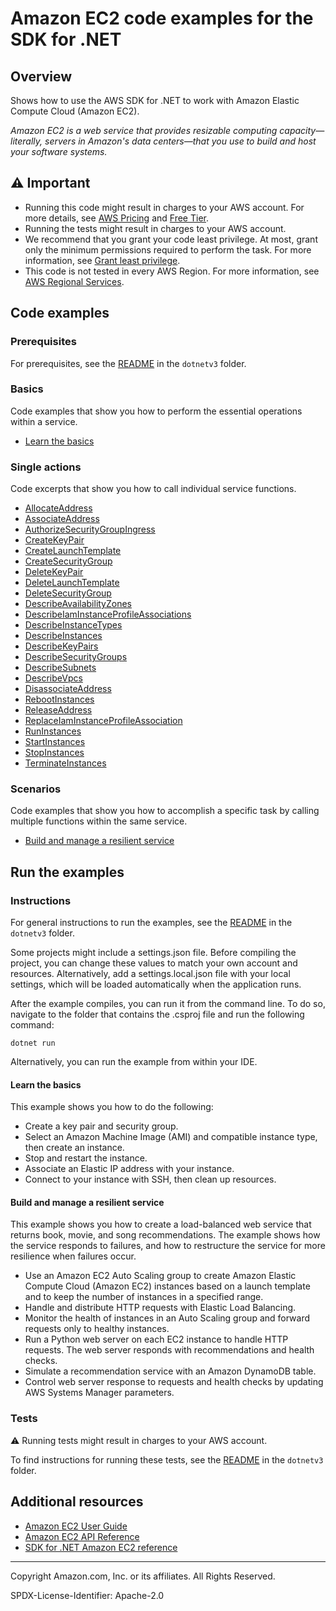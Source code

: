 # Amazon EC2 code examples for the SDK for .NET

## Overview

Shows how to use the AWS SDK for .NET to work with Amazon Elastic Compute Cloud (Amazon EC2).

<!--custom.overview.start-->
<!--custom.overview.end-->

_Amazon EC2 is a web service that provides resizable computing capacity—literally, servers in Amazon's data centers—that you use to build and host your software systems._

## ⚠ Important

* Running this code might result in charges to your AWS account. For more details, see [AWS Pricing](https://aws.amazon.com/pricing/) and [Free Tier](https://aws.amazon.com/free/).
* Running the tests might result in charges to your AWS account.
* We recommend that you grant your code least privilege. At most, grant only the minimum permissions required to perform the task. For more information, see [Grant least privilege](https://docs.aws.amazon.com/IAM/latest/UserGuide/best-practices.html#grant-least-privilege).
* This code is not tested in every AWS Region. For more information, see [AWS Regional Services](https://aws.amazon.com/about-aws/global-infrastructure/regional-product-services).

<!--custom.important.start-->
<!--custom.important.end-->

## Code examples

### Prerequisites

For prerequisites, see the [README](../README.md#Prerequisites) in the `dotnetv3` folder.


<!--custom.prerequisites.start-->
<!--custom.prerequisites.end-->

### Basics

Code examples that show you how to perform the essential operations within a service.

- [Learn the basics](Scenarios/EC2_Basics/EC2Basics.cs)


### Single actions

Code excerpts that show you how to call individual service functions.

- [AllocateAddress](Actions/EC2Wrapper.cs#L28)
- [AssociateAddress](Actions/EC2Wrapper.cs#L64)
- [AuthorizeSecurityGroupIngress](Actions/EC2Wrapper.cs#L107)
- [CreateKeyPair](Actions/EC2Wrapper.cs#L170)
- [CreateLaunchTemplate](../cross-service/ResilientService/AutoScalerActions/AutoScalerWrapper.cs#L263)
- [CreateSecurityGroup](Actions/EC2Wrapper.cs#L242)
- [DeleteKeyPair](Actions/EC2Wrapper.cs#L319)
- [DeleteLaunchTemplate](../cross-service/ResilientService/AutoScalerActions/AutoScalerWrapper.cs#L470)
- [DeleteSecurityGroup](Actions/EC2Wrapper.cs#L361)
- [DescribeAvailabilityZones](../cross-service/ResilientService/AutoScalerActions/AutoScalerWrapper.cs#L325)
- [DescribeIamInstanceProfileAssociations](../cross-service/ResilientService/AutoScalerActions/AutoScalerWrapper.cs#L574)
- [DescribeInstanceTypes](Actions/EC2Wrapper.cs#L531)
- [DescribeInstances](Actions/EC2Wrapper.cs#L474)
- [DescribeKeyPairs](Actions/EC2Wrapper.cs#L578)
- [DescribeSecurityGroups](Actions/EC2Wrapper.cs#L620)
- [DescribeSubnets](../cross-service/ResilientService/AutoScalerActions/AutoScalerWrapper.cs#L422)
- [DescribeVpcs](../cross-service/ResilientService/AutoScalerActions/AutoScalerWrapper.cs#L386)
- [DisassociateAddress](Actions/EC2Wrapper.cs#L714)
- [RebootInstances](Actions/EC2Wrapper.cs#L761)
- [ReleaseAddress](Actions/EC2Wrapper.cs#L802)
- [ReplaceIamInstanceProfileAssociation](../cross-service/ResilientService/AutoScalerActions/AutoScalerWrapper.cs#L611)
- [RunInstances](Actions/EC2Wrapper.cs#L837)
- [StartInstances](Actions/EC2Wrapper.cs#L890)
- [StopInstances](Actions/EC2Wrapper.cs#L930)
- [TerminateInstances](Actions/EC2Wrapper.cs#L971)

### Scenarios

Code examples that show you how to accomplish a specific task by calling multiple
functions within the same service.

- [Build and manage a resilient service](../cross-service/ResilientService/ResilientServiceWorkflow/ResilientServiceWorkflow.cs)


<!--custom.examples.start-->
<!--custom.examples.end-->

## Run the examples

### Instructions

For general instructions to run the examples, see the
[README](../README.md#building-and-running-the-code-examples) in the `dotnetv3` folder.

Some projects might include a settings.json file. Before compiling the project,
you can change these values to match your own account and resources. Alternatively,
add a settings.local.json file with your local settings, which will be loaded automatically
when the application runs.

After the example compiles, you can run it from the command line. To do so, navigate to
the folder that contains the .csproj file and run the following command:

```
dotnet run
```

Alternatively, you can run the example from within your IDE.


<!--custom.instructions.start-->
<!--custom.instructions.end-->


#### Learn the basics

This example shows you how to do the following:

- Create a key pair and security group.
- Select an Amazon Machine Image (AMI) and compatible instance type, then create an instance.
- Stop and restart the instance.
- Associate an Elastic IP address with your instance.
- Connect to your instance with SSH, then clean up resources.

<!--custom.basic_prereqs.ec2_Scenario_GetStartedInstances.start-->
<!--custom.basic_prereqs.ec2_Scenario_GetStartedInstances.end-->


<!--custom.basics.ec2_Scenario_GetStartedInstances.start-->
<!--custom.basics.ec2_Scenario_GetStartedInstances.end-->


#### Build and manage a resilient service

This example shows you how to create a load-balanced web service that returns book, movie, and song recommendations. The example shows how the service responds to failures, and how to restructure the service for more resilience when failures occur.

- Use an Amazon EC2 Auto Scaling group to create Amazon Elastic Compute Cloud (Amazon EC2) instances based on a launch template and to keep the number of instances in a specified range.
- Handle and distribute HTTP requests with Elastic Load Balancing.
- Monitor the health of instances in an Auto Scaling group and forward requests only to healthy instances.
- Run a Python web server on each EC2 instance to handle HTTP requests. The web server responds with recommendations and health checks.
- Simulate a recommendation service with an Amazon DynamoDB table.
- Control web server response to requests and health checks by updating AWS Systems Manager parameters.

<!--custom.scenario_prereqs.cross_ResilientService.start-->
<!--custom.scenario_prereqs.cross_ResilientService.end-->


<!--custom.scenarios.cross_ResilientService.start-->
<!--custom.scenarios.cross_ResilientService.end-->

### Tests

⚠ Running tests might result in charges to your AWS account.


To find instructions for running these tests, see the [README](../README.md#Tests)
in the `dotnetv3` folder.



<!--custom.tests.start-->
<!--custom.tests.end-->

## Additional resources

- [Amazon EC2 User Guide](https://docs.aws.amazon.com/AWSEC2/latest/UserGuide/concepts.html)
- [Amazon EC2 API Reference](https://docs.aws.amazon.com/AWSEC2/latest/APIReference/Welcome.html)
- [SDK for .NET Amazon EC2 reference](https://docs.aws.amazon.com/sdkfornet/v3/apidocs/items/EC2/NEC2.html)

<!--custom.resources.start-->
<!--custom.resources.end-->

---

Copyright Amazon.com, Inc. or its affiliates. All Rights Reserved.

SPDX-License-Identifier: Apache-2.0
